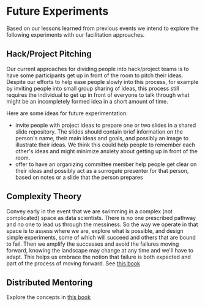 # Future Experiments

Based on our lessons learned from previous events we intend to explore the following experiments with our facilitation approaches.

## Hack/Project Pitching

Our current approaches for dividing people into hack/project teams is to have some participants get up in front of the room to pitch their ideas. Despite our efforts to help ease people slowly into this process, for example by inviting people into small group sharing of ideas, this process still requires the individual to get up in front of everyone to talk through what might be an incompletely formed idea in a short amount of time. 

Here are some ideas for future experimentation:

* invite people with project ideas to prepare one or two slides in a shared slide repository. The slides should contain brief information on the person's name, their main ideas and goals, and possibly an image to illustrate their ideas. We think this could help people to remember each other's ideas and might minimize anxiety about getting up in front of the room.
* offer to have an organizing committee member help people get clear on their ideas and possibly act as a surrogate presenter for that person, based on notes or a slide that the person prepares


## Complexity Theory

Convey early in the event that we are swimming in a complex (not complicated) space as data scientists. There is no one prescribed pathway and no one to lead us through the messiness. So the way we operate in that space is to assess where we are, explore what is possible, and design simple experiments, some of which will succeed and others that are bound to fail. Then we amplify the successes and avoid the failures moving forward, knowing the landscape may change at any time and we'll have to adapt. This helps us embrace the notion that failure is both expected and part of the process of moving forward. See [this book](https://www.amazon.com/Simple-Habits-Complex-Times-Practices/dp/0804799431/ref=sr_1_1?gclid=EAIaIQobChMIjeWV0LP35QIVyR-tBh3IJgXcEAAYASAAEgJTXPD_BwE&hvadid=243393792650&hvdev=c&hvlocphy=9033309&hvnetw=g&hvpos=1t1&hvqmt=e&hvrand=14958327589286684461&hvtargid=kwd-300369607829&hydadcr=21932_10172211&keywords=simple+habits+for+complex+times&qid=1574205273&sr=8-1)

## Distributed Mentoring

Explore the concepts in [this book](https://www.amazon.com/Writers-Secret-Garden-Large-Scale-Environments/dp/026253780X/ref=sr_1_1?keywords=cecilia+aragon&qid=1574204930&sr=8-1)